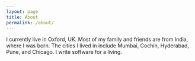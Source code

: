 ```yaml
---
layout: page
title: About
permalink: /about/
---
```


I currently live in Oxford, UK. Most of my family and friends are from India, where I was born. The cities I lived in include Mumbai, Cochin, Hyderabad, Pune, and Chicago. I write software for a living.